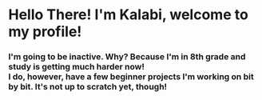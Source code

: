 <!DOCTYPE html>
<html>
  <head>
    <body>
      <h1>Hello There! I'm Kalabi, welcome to my profile! </h1>
      <h3>I'm going to be inactive. Why? Because I'm in 8th grade and study is getting much harder now!  <br> I do, however, have a few beginner projects I'm working on bit by bit. It's not up to scratch yet, though!</h3>

    
 
  </html>



<!---
StarHero14/StarHero14 is a ✨ special ✨ repository because its `README.md` (this file) appears on your GitHub profile.
You can click the Preview link to take a look at your changes.
--->


  
